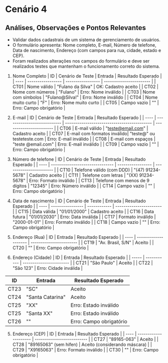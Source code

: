 # Cenário 4

## Análises, Observações e Pontos Relevantes
- Validar dados cadastrais de um sistema de gerenciamento de usuários.
- O formulário apresenta: Nome completo, E-mail, Número de telefone, Data de nascimento, Endereço (com campos para rua, cidade, estado e CEP).
- Foram realizados alterações nos campos do formulário e deve ser realizados testes que mantenham o funcionamento correto do sistema.

1. Nome Completo
| ID   | Cenário de Teste  | Entrada           | Resultado Esperado      |
| ---- | ----------------- | ----------------- | ----------------------- |
| CT01 | Nome válido       | "Fulano da Silva" | OK:   Cadastro aceito   |
| CT02 | Nome com números  | "Fulano"          | Erro: Nome inválido     |
| CT03 | Nome com símbolos | "Fulano\@Silva!"  | Erro: Nome inválido     |
| CT04 | Nome muito curto  | "F"               | Erro: Nome muito curto  |
| CT05 | Campo vazio       | ""                | Erro: Campo obrigatório |

2. E-mail
| ID   | Cenário de Teste            | Entrada                                     | Resultado Esperado      |
| ---- | --------------------------- | ------------------------------------------- | ----------------------- |
| CT06 | E-mail válido               | "teste@email.com"                           | Cadastro aceito         |
| CT07 | E-mail com formatos inválido| "teste@" ou testeteste.com                  | Erro: E-mail inválido   |
| CT08 | E-mail com espaços          | "teste @email.com"                          | Erro: E-mail inválido   |
| CT09 | Campo vazio                 | ""                                          | Erro: Campo obrigatório |

3. Número de telefone
| ID   | Cenário de Teste                | Entrada           | Resultado Esperado      |
| ---- | ------------------------------- | ----------------- | ----------------------- |
| CT10 | Telefone válido (com DDD)       | "(47) 91234-5678" | Cadastro aceito         |
| CT11 | Telefone com letras             | "(XX) 91234-5678" | Erro: Formato inválido  |
| CT13 | Telefone com menos de 9 dígitos | "12345"           | Erro: Número inválido   |
| CT14 | Campo vazio                     | ""                | Erro: Campo obrigatório |

4. Data de nascimento
| ID   | Cenário de Teste | Entrada      | Resultado Esperado      |
| ---- | ---------------- | ------------ | ----------------------- |
| CT15 | Data válida      | "01/01/2000" | Cadastro aceito         |
| CT16 | Data futura      | "01/01/2030" | Erro: Data inválida     |
| CT17 | Formato inválido | "2000-01-01" | Erro: Formato inválido  |
| CT18 | Campo vazio      | ""           | Erro: Campo obrigatório |

5. Endereço (Rua)
| ID   | Entrada              | Resultado Esperado      |
| ---- | -------------------- | ----------------------- |
| CT19 | "Av. Brasil, S/N"    | Aceito                  |
| CT20 | ""                   | Erro: Campo obrigatório |

5. Endereço (Cidade)
| ID    | Entrada     | Resultado Esperado      |
| ----- | ----------- | ----------------------- |
| CT21 | "São Paulo" | Aceito                |
| CT22 | "São 123"   | Erro: Cidade inválida |

| ID    | Entrada          | Resultado Esperado        |
| ----- | -----------      | ------------------------- |
| CT23 | "SC"             | Aceito                    |
| CT24 | "Santa Catarina" | Aceito                    |
| CT25 | "XX"             | Erro: Estado inválido     |
| CT25 | "Santa XX"       | Erro: Estado inválido     |
| CT26 | ""               | Erro: Campo obrigatório   |



5. Endereço (CEP)
| ID   | Entrada                | Resultado Esperado             |
| ---- | ---------------------  | --------------------------     |
| CT27 | "89165-063"            | Aceito                         |
| CT28 | "89165063" (sem hífen) | Aceito (considerando máscara)  |
| CT29 | "X9165063"             | Erro: Formato inválido         |
| CT30 | ""                     | Erro: Campo obrigatório        |
